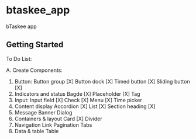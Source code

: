 # btaskee\_app

bTaskee app

## Getting Started

To Do List:

A. Create Components: 

1. Button:
Button group \[X]
Button dock \[X]
Timed button \[X]
 Sliding button \[X]
2. Indicators and status
Bagde \[X]
Placeholder \[X]
Tag
3. Input:
Input field \[X]
Check \[X]
Menu \[X]
Time picker
4. Content display
Accordion \[X]
List \[X]
Section heading \[X]
5. Message
Banner
Dialog
6. Containers & layout
Card \[X]
Divider
7. Navigation
Link
Pagination
Tabs
8. Data & table
Table



